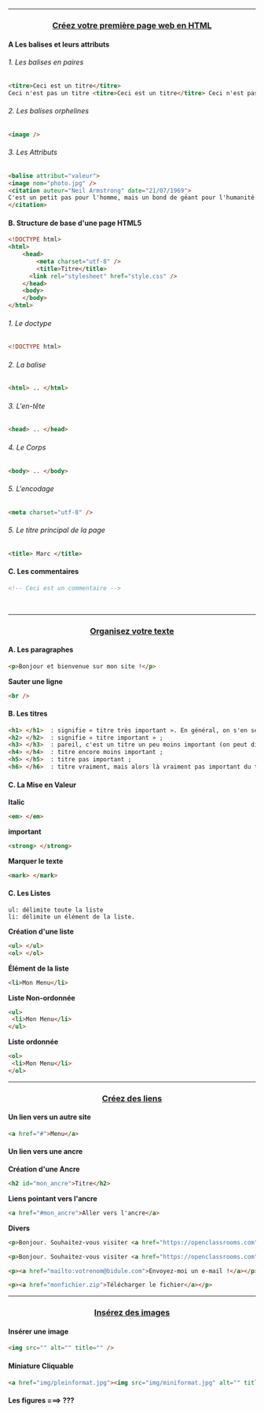 ------------------------------------------------------------------------------------------------------------------------------------------

### <p align='center'> [Créez votre première page web en HTML](https://openclassrooms.com/fr/courses/1603881-apprenez-a-creer-votre-site-web-avec-html5-et-css3/1604361-creez-votre-premiere-page-web-en-html) </p>

#### A Les balises et leurs attributs
###### 1. Les balises en paires
```html
<titre>Ceci est un titre</titre>
Ceci n'est pas un titre <titre>Ceci est un titre</titre> Ceci n'est pas un titre
```
###### 2. Les balises orphelines
```html
<image />
```
###### 3. Les Attributs
```html
<balise attribut="valeur">
<image nom="photo.jpg" />
<citation auteur="Neil Armstrong" date="21/07/1969">
C'est un petit pas pour l'homme, mais un bond de géant pour l'humanité.
</citation>
```
#### B. Structure de base d'une page HTML5
```html
<!DOCTYPE html>
<html>
    <head>
        <meta charset="utf-8" />
        <title>Titre</title>
      <link rel="stylesheet" href="style.css" />
    </head>
    <body>
    </body>
</html>
```
###### 1. Le doctype
```html
<!DOCTYPE html>
```

###### 2. La balise </html>
```html
<html> .. </html>
```

###### 3. L'en-tête
```html
<head> .. </head>
```
###### 4. Le Corps
```html
<body> .. </body>
```
###### 5. L'encodage
```html
<meta charset="utf-8" />
```
###### 5. Le titre principal de la page
```html
<title> Marc </title>
```
#### C. Les commentaires
```html
<!-- Ceci est un commentaire -->
```

<br />

------------------------------------------------------------------------------------------------------------------------------------------
### <p align='center'>[Organisez votre texte](https://openclassrooms.com/fr/courses/1603881-apprenez-a-creer-votre-site-web-avec-html5-et-css3/1604534-organisez-votre-texte) </p>

#### A. Les paragraphes
```html
<p>Bonjour et bienvenue sur mon site !</p>
```
**Sauter une ligne**
```html
<br />
```

#### B. Les titres
```html
<h1> </h1>  : signifie « titre très important ». En général, on s'en sert pour afficher le titre de la page au début de celle-ci ;
<h2> </h2>  : signifie « titre important » ;
<h3> </h3>  : pareil, c'est un titre un peu moins important (on peut dire un « sous-titre », si vous voulez) ;
<h4> </h4>  : titre encore moins important ;
<h5> </h5>  : titre pas important ;
<h6> </h6>  : titre vraiment, mais alors là vraiment pas important du tout.
```
#### C. La Mise en Valeur
**Italic**
```html
<em> </em>
```
**important**
```html
<strong> </strong>
```
**Marquer le texte**
```html
<mark> </mark>
```


#### C. Les Listes
```
ul: délimite toute la liste
li: délimite un élément de la liste.
```
**Création d'une liste**
```html
<ul> </ul>
<ol> </ol>
```
**Élément de la liste**
```html
<li>Mon Menu</li>
```
**Liste Non-ordonnée**
```html
<ul>
 <li>Mon Menu</li>
</ul>
```
**Liste ordonnée**
```html
<ol>
 <li>Mon Menu</li>
</ol>
```








------------------------------------------------------------------------------------------------------------------------------------------
### <p align='center'> [Créez des liens](https://openclassrooms.com/fr/courses/1603881-apprenez-a-creer-votre-site-web-avec-html5-et-css3/1604646-creez-des-liens) </p>
#### Un lien vers un autre site
```html
<a href="#">Menu</a>
```
#### Un lien vers une ancre
**Création d'une Ancre**
```html
<h2 id="mon_ancre">Titre</h2>
```
**Liens pointant vers l'ancre**
```html
<a href="#mon_ancre">Aller vers l'ancre</a>
```

**Divers**
```html
<p>Bonjour. Souhaitez-vous visiter <a href="https://openclassrooms.com" title="Vous ne le regretterez pas !">OpenClassrooms</a> ?</p>
```
```html
<p>Bonjour. Souhaitez-vous visiter <a href="https://openclassrooms.com" title="Vous ne le regretterez pas !" target="_blank">OpenClassrooms</a> ?</p>
```
```html
<p><a href="mailto:votrenom@bidule.com">Envoyez-moi un e-mail !</a></p>
```
```html
<p><a href="monfichier.zip">Télécharger le fichier</a></p>
```


------------------------------------------------------------------------------------------------------------------------------------------
### <p align='center'>[Insérez des images](https://openclassrooms.com/fr/courses/1603881-apprenez-a-creer-votre-site-web-avec-html5-et-css3/1604791-inserez-des-images) </p>

#### Insérer une image
```html
<img src="" alt="" title="" />
```
#### Miniature Cliquable
```html
<a href="img/pleinformat.jpg"><img src="img/miniformat.jpg" alt="" title="" /></a>
```
#### Les figures ===> ???
```html
```
